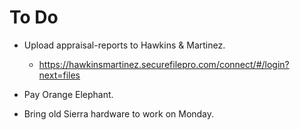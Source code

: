 # To Do

- Upload appraisal-reports to
  Hawkins & Martinez.

  - https://hawkinsmartinez.securefilepro.com/connect/#/login?next=files

- Pay Orange Elephant.

- Bring old Sierra hardware to work on
  Monday.

<!-- EOF -->
